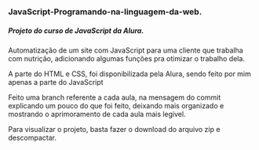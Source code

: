 <h3> JavaScript-Programando-na-linguagem-da-web.</h3>

<h5>Projeto do curso de JavaScript da Alura.</h5>
<p>Automatização de um site com JavaScript para uma cliente que trabalha com nutrição, adicionando algumas funções pra otimizar o trabalho dela.</p>

<p>A parte do HTML e CSS, foi disponibilizada pela Alura, sendo feito por mim apenas a parte do JavaScript</p>


<p>Feito uma branch referente a cada aula, na mensagem do commit explicando um pouco do que foi feito, deixando mais organizado e mostrando o aprimoramento de cada aula mais legível.</p>


<p>Para visualizar o projeto, basta fazer o download do arquivo zip e descompactar.</p>